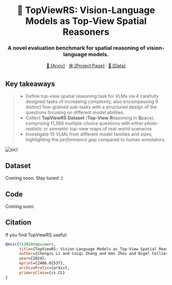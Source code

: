 <br />
<p align="center">
  <h1 align="center">👀 TopViewRS: Vision-Language Models as Top-View Spatial Reasoners</h1>
  <h3 align="center">A novel evaluation benchmark for spatial reasoning of vision-language models.</h3>
  
  <p align="center">  
    <a href="https://arxiv.org/abs/2406.02537">📄 [Arxiv]</a>
    ·
    <a href="https://topviewrs.github.io/">🕸️ [Project Page]</a>
    ·
    <a href="https://huggingface.co/datasets/chengzu/topviewrs">🤗 [Data]</a>
    
  </p>
</p>

## Key takeaways

> * Define top-view spatial reasoning task for VLMs via 4 carefully designed tasks of increasing complexity, also encompassing 9 distinct fine-grained sub-tasks with a structured design of the questions focusing on different model abilities.
> * Collect **TopViewRS Dataset** (**Top-View** **R**easoning in **S**pace), comprising 11,384 multiple-choice questions with either _photo-realistic_ or _semantic_ top-view maps of real-world scenarios
> * Investigate 10 VLMs from different model families and sizes, highlighting the _performance gap_ compared to human annotators.

![sicl](figs/main_fig.png)

## Dataset
Coming soon. Stay tuned :)

## Code
Coming soon. 

## Citation
If you find TopViewRS useful:
```bibtex
@misc{li2024topviewrs,
      title={TopViewRS: Vision-Language Models as Top-View Spatial Reasoners}, 
      author={Chengzu Li and Caiqi Zhang and Han Zhou and Nigel Collier and Anna Korhonen and Ivan Vulić},
      year={2024},
      eprint={2406.02537},
      archivePrefix={arXiv},
      primaryClass={cs.CL}
}
```
